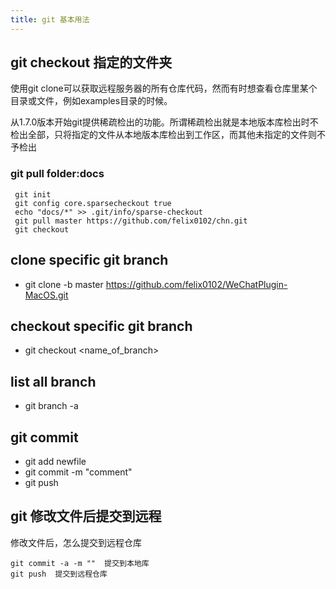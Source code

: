 ```yaml
---
title: git 基本用法
---
```

## git checkout 指定的文件夹
使用git clone可以获取远程服务器的所有仓库代码，然而有时想查看仓库里某个目录或文件，例如examples目录的时候。

从1.7.0版本开始git提供稀疏检出的功能。所谓稀疏检出就是本地版本库检出时不检出全部，只将指定的文件从本地版本库检出到工作区，而其他未指定的文件则不予检出
### git pull folder:docs
```
 git init
 git config core.sparsecheckout true
 echo "docs/*" >> .git/info/sparse-checkout 
 git pull master https://github.com/felix0102/chn.git 
 git checkout
```
## clone specific git branch
- git clone -b master https://github.com/felix0102/WeChatPlugin-MacOS.git
## checkout specific git branch
- git checkout <name_of_branch>
## list all branch
- git branch -a

## git commit 
- git add newfile
- git commit -m "comment"
- git push

## git 修改文件后提交到远程
修改文件后，怎么提交到远程仓库
```
git commit -a -m ""  提交到本地库
git push  提交到远程仓库
```

